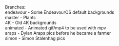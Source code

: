 Branches:  
  endeavour  - Some EndeavourOS default backgrounds  
  master     - Plants  
  4K         - Old 4K backgrounds  
  animated   - Animated gif/mp4 to be used with mpv  
  araps      - Dylan Araps pics before he became a farmer  
  simon      - Simon Stalenhag pics  

